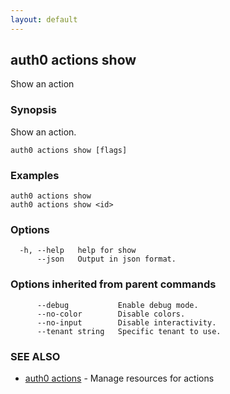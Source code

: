 ```yaml
---
layout: default
---
```

## auth0 actions show

Show an action

### Synopsis

Show an action.

```
auth0 actions show [flags]
```

### Examples

```
auth0 actions show 
auth0 actions show <id>
```

### Options

```
  -h, --help   help for show
      --json   Output in json format.
```

### Options inherited from parent commands

```
      --debug           Enable debug mode.
      --no-color        Disable colors.
      --no-input        Disable interactivity.
      --tenant string   Specific tenant to use.
```

### SEE ALSO

* [auth0 actions](auth0_actions.md)	 - Manage resources for actions

